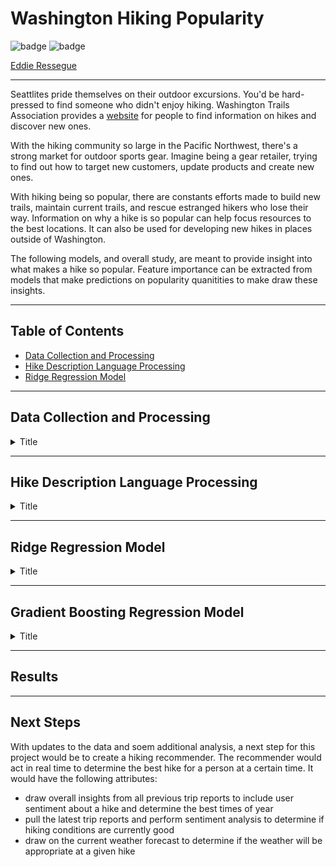 # Washington Hiking Popularity
![badge](https://img.shields.io/badge/last%20modified-may%20%202020-success)
![badge](https://img.shields.io/badge/status-in%20progress-yellow)

<a href="https://github.com/redwin21">Eddie Ressegue</a>

---

Seattlites pride themselves on their outdoor excursions. You'd be hard-pressed to find someone who didn't enjoy hiking. Washington Trails Association provides a [website](wta.org) for people to find information on hikes and discover new ones.

With the hiking community so large in the Pacific Northwest, there's a strong market for outdoor sports gear. Imagine being a gear retailer, trying to find out how to target new customers, update products and create new ones.

With hiking being so popular, there are constants efforts made to build new trails, maintain current trails, and rescue estranged hikers who lose their way. Information on why a hike is so popular can help focus resources to the best locations. It can also be used for developing new hikes in places outside of Washington.

The following models, and overall study, are meant to provide insight into what makes a hike so popular. Feature importance can be extracted from models that make predictions on popularity quanitities to make draw these insights.

---

## Table of Contents

- <a href="https://github.com/redwin21/wa-hiking-guide#data-collection-and-processing">Data Collection and Processing</a>
- <a href="https://github.com/redwin21/wa-hiking-guide#hike-description-language-processing">Hike Description Language Processing</a>  
- <a href="https://github.com/redwin21/wa-hiking-guide#ridge">Ridge Regression Model</a>  


---

## Data Collection and Processing

<details>
<summary> Title </summary>

test
</details>

---

## Hike Description Language Processing

<details>
<summary> Title </summary>

test
</details>

---

## Ridge Regression Model

<details>
<summary> Title </summary>

test
</details>

---

## Gradient Boosting Regression Model

<details>
<summary> Title </summary>

test
</details>

---

## Results

---

## Next Steps

With updates to the data and soem additional analysis, a next step for this project would be to create a hiking recommender. The recommender would act in real time to determine the best hike for a person at a certain time. It would have the following attributes:

- draw overall insights from all previous trip reports to include user sentiment about a hike and determine the best times of year
- pull the latest trip reports and perform sentiment analysis to determine if hiking conditions are currently good
- draw on the current weather forecast to determine if the weather will be appropriate at a given hike